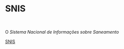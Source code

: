 # SNIS

<br>

O _Sistema Nacional de Informações sobre Saneamento_

[SNIS](http://www.snis.gov.br/)
